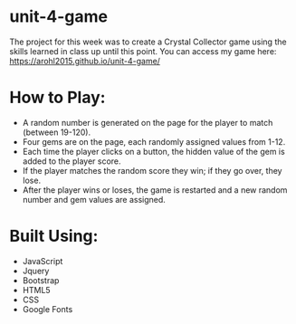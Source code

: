 # unit-4-game

The project for this week was to create a Crystal Collector game using the skills learned in class up until this point. You can access my game here: https://arohl2015.github.io/unit-4-game/

# How to Play:

* A random number is generated on the page for the player to match (between 19-120).
* Four gems are on the page, each randomly assigned values from 1-12.
* Each time the player clicks on a button, the hidden value of the gem is added to the player score.
* If the player matches the random score they win; if they go over, they lose.
* After the player wins or loses, the game is restarted and a new random number and gem values are assigned.

# Built Using:
* JavaScript
* Jquery
* Bootstrap
* HTML5
* CSS
* Google Fonts